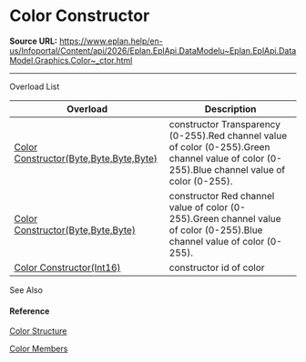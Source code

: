 # Color Constructor

**Source URL:** https://www.eplan.help/en-us/Infoportal/Content/api/2026/Eplan.EplApi.DataModelu~Eplan.EplApi.DataModel.Graphics.Color~_ctor.html

---

Overload List

| Overload | Description |
| --- | --- |
| [Color Constructor(Byte,Byte,Byte,Byte)](Eplan.EplApi.DataModelu~Eplan.EplApi.DataModel.Graphics.Color~_ctor(Byte,Byte,Byte,Byte).html) | constructor Transparency (0-255).Red channel value of color (0-255).Green channel value of color (0-255).Blue channel value of color (0-255). |
| [Color Constructor(Byte,Byte,Byte)](Eplan.EplApi.DataModelu~Eplan.EplApi.DataModel.Graphics.Color~_ctor(Byte,Byte,Byte).html) | constructor Red channel value of color (0-255).Green channel value of color (0-255).Blue channel value of color (0-255). |
| [Color Constructor(Int16)](Eplan.EplApi.DataModelu~Eplan.EplApi.DataModel.Graphics.Color~_ctor(Int16).html) | constructor id of color |



See Also

#### Reference

[Color Structure](Eplan.EplApi.DataModelu~Eplan.EplApi.DataModel.Graphics.Color.html)
  
[Color Members](Eplan.EplApi.DataModelu~Eplan.EplApi.DataModel.Graphics.Color_members.html)